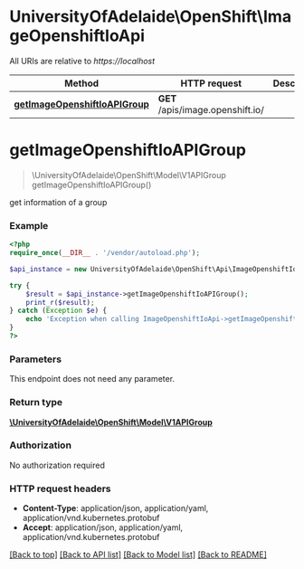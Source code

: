 # UniversityOfAdelaide\OpenShift\ImageOpenshiftIoApi

All URIs are relative to *https://localhost*

Method | HTTP request | Description
------------- | ------------- | -------------
[**getImageOpenshiftIoAPIGroup**](ImageOpenshiftIoApi.md#getImageOpenshiftIoAPIGroup) | **GET** /apis/image.openshift.io/ | 


# **getImageOpenshiftIoAPIGroup**
> \UniversityOfAdelaide\OpenShift\Model\V1APIGroup getImageOpenshiftIoAPIGroup()



get information of a group

### Example
```php
<?php
require_once(__DIR__ . '/vendor/autoload.php');

$api_instance = new UniversityOfAdelaide\OpenShift\Api\ImageOpenshiftIoApi();

try {
    $result = $api_instance->getImageOpenshiftIoAPIGroup();
    print_r($result);
} catch (Exception $e) {
    echo 'Exception when calling ImageOpenshiftIoApi->getImageOpenshiftIoAPIGroup: ', $e->getMessage(), PHP_EOL;
}
?>
```

### Parameters
This endpoint does not need any parameter.

### Return type

[**\UniversityOfAdelaide\OpenShift\Model\V1APIGroup**](../Model/V1APIGroup.md)

### Authorization

No authorization required

### HTTP request headers

 - **Content-Type**: application/json, application/yaml, application/vnd.kubernetes.protobuf
 - **Accept**: application/json, application/yaml, application/vnd.kubernetes.protobuf

[[Back to top]](#) [[Back to API list]](../../README.md#documentation-for-api-endpoints) [[Back to Model list]](../../README.md#documentation-for-models) [[Back to README]](../../README.md)


